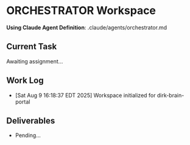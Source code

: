 # ORCHESTRATOR Workspace

**Using Claude Agent Definition**: .claude/agents/orchestrator.md

## Current Task
Awaiting assignment...

## Work Log
- [Sat Aug  9 16:18:37 EDT 2025] Workspace initialized for dirk-brain-portal

## Deliverables
- Pending...
